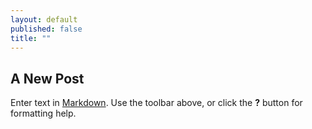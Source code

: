 ```yaml
---
layout: default
published: false
title: ""
---
```


## A New Post

Enter text in [Markdown](http://daringfireball.net/projects/markdown/). Use the toolbar above, or click the **?** button for formatting help.
